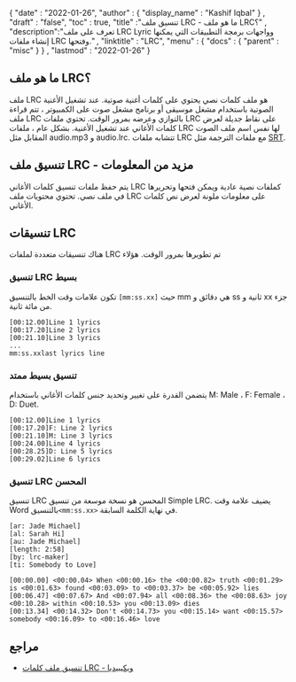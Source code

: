 {
  "date" : "2022-01-26",
  "author" : {
    "display_name" : "Kashif Iqbal"
} ,
  "draft" : "false",
  "toc" : true,
  "title" :"تنسيق ملف LRC - ما هو ملف LRC؟" ,
  "description":"تعرف على ملف LRC Lyric وواجهات برمجة التطبيقات التي يمكنها إنشاء ملفات LRC وفتحها." ,
  "linktitle" : "LRC",
  "menu" : {
    "docs" : {
      "parent" : "misc"
}
} ,
  "lastmod" : "2022-01-26"
}

## ما هو ملف LRC؟

ملف LRC هو ملف كلمات نصي يحتوي على كلمات أغنية صوتية. عند تشغيل الأغنية الصوتية باستخدام مشغل موسيقى أو برنامج مشغل صوت على الكمبيوتر ، تتم قراءة ملف LRC بالتوازي وعرضه بمرور الوقت. تحتوي ملفات LRC على نقاط جديلة لعرض كلمات الأغاني عند تشغيل الأغنية. بشكل عام ، ملفات LRC لها نفس اسم ملف الصوت المقابل مثل audio.mp3 و audio.lrc. تتشابه ملفات LRC مع ملفات الترجمة مثل [SRT](/ar/video/srt/).

## تنسيق ملف LRC - مزيد من المعلومات

يتم حفظ ملفات تنسيق كلمات الأغاني LRC كملفات نصية عادية ويمكن فتحها وتحريرها في ملف نصي. تحتوي محتويات ملف LRC على معلومات ملونة لعرض نص كلمات الأغاني.

## تنسيقات LRC

هناك تنسيقات متعددة لملفات LRC تم تطويرها بمرور الوقت. هؤلاء

### تنسيق LRC بسيط

تكون علامات وقت الخط بالتنسيق `[mm:ss.xx]` حيث mm هي دقائق و ss ثانية و xx جزء من مائة ثانية.

```
[00:12.00]Line 1 lyrics
[00:17.20]Line 2 lyrics
[00:21.10]Line 3 lyrics
...
mm:ss.xxlast lyrics line
```

### تنسيق بسيط ممتد

يتضمن القدرة على تغيير وتحديد جنس كلمات الأغاني باستخدام M: Male ، F: Female ، D: Duet.

```
[00:12.00]Line 1 lyrics
[00:17.20]F: Line 2 lyrics
[00:21.10]M: Line 3 lyrics
[00:24.00]Line 4 lyrics
[00:28.25]D: Line 5 lyrics
[00:29.02]Line 6 lyrics
```
### تنسيق LRC المحسن

تنسيق LRC المحسن هو نسخة موسعة من تنسيق Simple LRC. يضيف علامة وقت Word بالتنسيق`<mm:ss.xx>` في نهاية الكلمة السابقة.

```
[ar: Jade Michael]
[al: Sarah Hi]
[au: Jade Michael]
[length: 2:58]
[by: lrc-maker]
[ti: Somebody to Love]

[00:00.00] <00:00.04> When <00:00.16> the <00:00.82> truth <00:01.29> is <00:01.63> found <00:03.09> to <00:03.37> be <00:05.92> lies
[00:06.47] <00:07.67> And <00:07.94> all <00:08.36> the <00:08.63> joy <00:10.28> within <00:10.53> you <00:13.09> dies
[00:13.34] <00:14.32> Don't <00:14.73> you <00:15.14> want <00:15.57> somebody <00:16.09> to <00:16.46> love
```

## مراجع

* [تنسيق ملف كلمات LRC - ويكيبيديا](https://en.wikipedia.org/wiki/LRC_(file_format))


